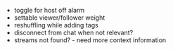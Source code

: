 - toggle for host off alarm
- settable viewer/follower weight
- reshuffling while adding tags
- disconnect from chat when not relevant?
- streams not found? - need more context information
